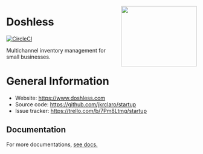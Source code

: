 <a href='https://github.com/jkrclaro/doshless'><img src='https://github.com/jkrclaro/doshless/blob/master/src/doshless/static/img/logo.png' align='right' width='200' height='160' /></a>

# Doshless
[![CircleCI](https://circleci.com/gh/jkrclaro/doshless/tree/master.svg?style=svg&circle-token=6e39dbce5406cefdb75a5cd1e6eec03c225c055d)](https://circleci.com/gh/jkrclaro/doshless/tree/master)

Multichannel inventory management for small businesses.

# General Information
- Website: https://www.doshless.com
- Source code: https://github.com/jkrclaro/startup
- Issue tracker: https://trello.com/b/7Pm8Ltmg/startup

## Documentation

For more documentations, [see docs.](https://github.com/jkrclaro/doshless/tree/master/docs)